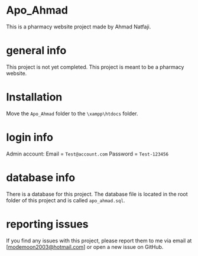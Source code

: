 # Apo_Ahmad

This is a pharmacy website project made by Ahmad Natfaji.

# general info

This project is not yet completed.
This project is meant to be a pharmacy website.

# Installation

Move the `Apo_Ahmad` folder to the `\xampp\htdocs` folder.

# login info

Admin account:
Email = `Test@account.com`
Password = `Test-123456`

# database info

There is a database for this project.
The database file is located in the root folder of this project and is called `apo_ahmad.sql`.

# reporting issues

If you find any issues with this project, please report them to me via email at [modemoon2003@hotmail.com] or open a new issue on GitHub.